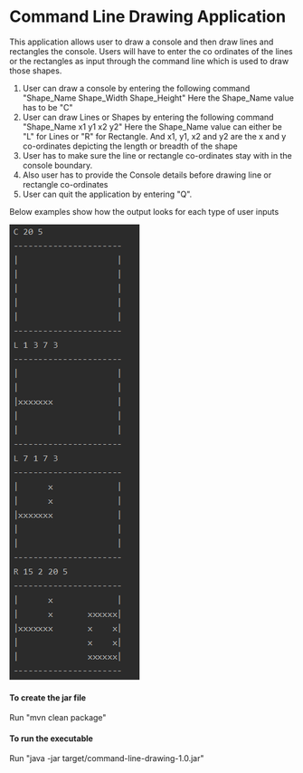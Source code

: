 # Command Line Drawing Application

This application allows user to draw a console and then draw lines and rectangles
the console. Users will have to enter the co ordinates of the lines or the 
rectangles as input through the command line which is used to draw those shapes.

1. User can draw a console by entering the following command "Shape_Name Shape_Width Shape_Height"
     Here the Shape_Name value has to be "C"
2. User can draw Lines or Shapes by entering the following command "Shape_Name x1 y1 x2 y2"
     Here the Shape_Name value can either be "L" for Lines or "R" for Rectangle.
     And x1, y1, x2 and y2 are the x and y co-ordinates depicting the length or breadth of the shape
3. User has to make sure the line or rectangle co-ordinates stay with in the console boundary.
4. Also user has to provide the Console details before drawing line or rectangle co-ordinates
5. User can quit the application by entering "Q".

Below examples show how the output looks for each type of user inputs

![Sample Commands](./src/main/resources/Drawing.PNG)

#### To create the jar file
Run "mvn clean package"

#### To run the executable
Run "java -jar target/command-line-drawing-1.0.jar"
